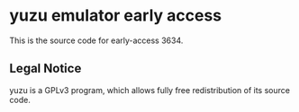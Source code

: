 yuzu emulator early access
=============

This is the source code for early-access 3634.

## Legal Notice

yuzu is a GPLv3 program, which allows fully free redistribution of its source code.